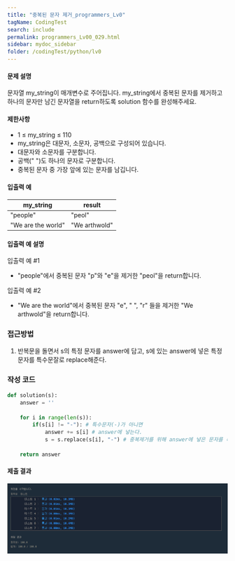 ```yaml
---
title: "중복된 문자 제거_programmers_Lv0"
tagName: CodingTest
search: include
permalink: programmers_Lv00_029.html
sidebar: mydoc_sidebar
folder: /codingTest/python/lv0
---
```



#### 문제 설명 <br>

문자열 my_string이 매개변수로 주어집니다. my_string에서 중복된 문자를 제거하고 하나의 문자만 남긴 문자열을 return하도록 solution 함수를 완성해주세요.

#### 제한사항 <br>

- 1 ≤ my_string ≤ 110
- my_string은 대문자, 소문자, 공백으로 구성되어 있습니다.
- 대문자와 소문자를 구분합니다.
- 공백(" ")도 하나의 문자로 구분합니다.
- 중복된 문자 중 가장 앞에 있는 문자를 남깁니다.

#### 입출력 예 <br>
  
my_string|	result
---|---
"people"|	"peol"
"We are the world"|	"We arthwold"

#### 입출력 예 설명 <br>

입출력 예 #1
- "people"에서 중복된 문자 "p"와 "e"을 제거한 "peol"을 return합니다.

입출력 예 #2
- "We are the world"에서 중복된 문자 "e", " ", "r" 들을 제거한 "We arthwold"을 return합니다.

### 접근방법 <br>

1. 반복문을 돌면서 s의 특정 문자를 answer에 담고, s에 있는 answer에 넣은 특정문자를 특수문잘로 replace해준다.

### 작성 코드 <br>

```python
def solution(s):
    answer = ''
    
    for i in range(len(s)):
        if(s[i] != "-"): # 특수문자(-)가 아니면
            answer += s[i] # answer에 넣는다.
            s = s.replace(s[i], "-") # 중복제거를 위해 answer에 넣은 문자를 특수문자로 replace한다.
    
    return answer
```

#### 제출 결과

![제출 결과](\images\programmers_Lv00_029.png)




